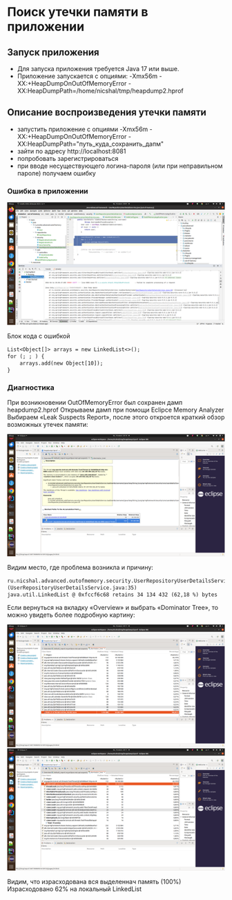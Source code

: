 # Поиск утечки памяти в приложении

## Запуск приложения

 - Для запуска приложения требуется Java 17 или выше.
 - Приложение запускается с опциями: -Xmx56m -XX:+HeapDumpOnOutOfMemoryError -XX:HeapDumpPath=/home/nicshal/tmp/heapdump2.hprof

## Описание воспроизведения утечки памяти
 - запустить приложение с опциями -Xmx56m -XX:+HeapDumpOnOutOfMemoryError -XX:HeapDumpPath="путь_куда_сохранить_дапм"
 - зайти по адресу http://localhost:8081
 - попробовать зарегистрироваться
 - при вводе несуществующего логина-пароля (или при неправильном пароле) получаем ошибку

### Ошибка в приложении
![Ошибка в приложенин](img1.png)

Блок кода с ошибкой
```
List<Object[]> arrays = new LinkedList<>();
for (; ; ) {
    arrays.add(new Object[10]);
}
```

### Диагностика

При возникновении OutOfMemoryError был сохранен дамп heapdump2.hprof
Открываем дамп при помощи Eclipce Memory Analyzer
Выбираем «Leak Suspects Report», после этого откроется краткий обзор возможных утечек памяти:

![Проблема](img2.png)

Видим место, где проблема возникла и причину:
```
ru.nicshal.advanced.outofmemory.security.UserRepositoryUserDetailsService.loadUserByUsername(Ljava/lang/String;)Lorg/springframework/security/core/userdetails/UserDetails; (UserRepositoryUserDetailsService.java:35)
java.util.LinkedList @ 0xfccf6c68 retains 34 134 432 (62,18 %) bytes
```

Если вернуться на вкладку «Overview» и выбрать «Dominator Tree», то можно увидеть более подробную картину:

![Подробности 1](img3.png)
![Подробности 2](img4.png)

Видим, что израсходована вся выделеннач память (100%)
Израсходовано 62% на локальный LinkedList
